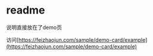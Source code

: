 # readme

说明直接放在了demo页

访问[https://feizhaojun.com/sample/demo-card/example](https://feizhaojun.com/sample/demo-card/example)
